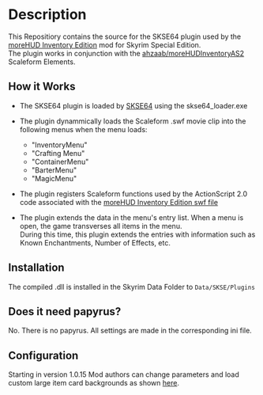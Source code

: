 
# Description

This Repositiory contains the source for the SKSE64 plugin used by the [moreHUD Inventory Edition](https://www.nexusmods.com/skyrimspecialedition/mods/18619) mod for Skyrim Special Edition.  
The plugin works in conjunction with the [ahzaab/moreHUDInventoryAS2](https://github.com/ahzaab/moreHUDInventoryAS2) Scaleform Elements.  

## How it Works

* The SKSE64 plugin is loaded by [SKSE64](http://skse.silverlock.org/) using the skse64_loader.exe
* The plugin dynammically loads the Scaleform .swf movie clip into the following menus when the menu loads:
  * "InventoryMenu"
  * "Crafting Menu"
  * "ContainerMenu"
  * "BarterMenu"
  * "MagicMenu"

* The plugin registers Scaleform functions used by the ActionScript 2.0 code associated with the [moreHUD Inventory Edition swf file](https://github.com/ahzaab/moreHUDInventoryAS2) 
* The plugin extends the data in the menu's entry list.  When a menu is open, the game transverses all items in the menu.  
  During this time, this plugin extends the entries with information such as Known Enchantments, Number of Effects, etc.

## Installation
The compiled .dll is installed in the Skyrim Data Folder to `Data/SKSE/Plugins`

## Does it need papyrus?
No.  There is no papyrus.  All settings are made in the corresponding ini file.

## Configuration
Starting in version 1.0.15 Mod authors can change parameters and load custom large item card backgrounds as shown [here](https://github.com/ahzaab/moreHUDInventory/tree/master/Data/Interface/exported/moreHUDIE).
